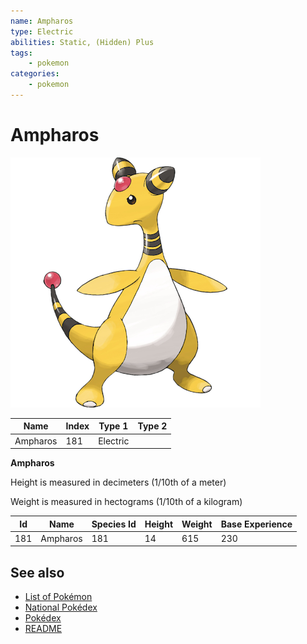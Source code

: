 ```yaml
---
name: Ampharos
type: Electric
abilities: Static, (Hidden) Plus
tags:
    - pokemon
categories:
    - pokemon
---
```


# Ampharos


![Ampharos](images/181.png)

| **Name** | **Index** | **Type 1** | **Type 2** |
|----|----|----|----|
| Ampharos | 181 | Electric  |  |

**Ampharos** 


Height is measured in decimeters (1/10th of a meter)

Weight is measured in hectograms (1/10th of a kilogram)

| **Id** | **Name** | **Species Id** | **Height** | **Weight** | **Base Experience** |
|--------|----------|----------------|------------|------------|---------------------|
| 181 | Ampharos | 181 | 14 | 615 | 230 |


## See also

- [List of Pokémon](../pokemon.md)
- [National Pokédex](../national_pokedex.md)
- [Pokédex](../pokedex.md)
- [README](../README.md)
